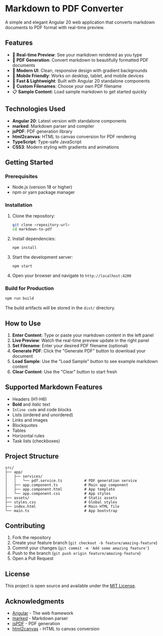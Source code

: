 # Markdown to PDF Converter

A simple and elegant Angular 20 web application that converts markdown documents to PDF format with real-time preview.

## Features

- 📝 **Real-time Preview**: See your markdown rendered as you type
- 📄 **PDF Generation**: Convert markdown to beautifully formatted PDF documents
- 🎨 **Modern UI**: Clean, responsive design with gradient backgrounds
- 📱 **Mobile Friendly**: Works on desktop, tablet, and mobile devices
- 🚀 **Fast & Lightweight**: Built with Angular 20 standalone components
- 💾 **Custom Filenames**: Choose your own PDF filename
- 📋 **Sample Content**: Load sample markdown to get started quickly

## Technologies Used

- **Angular 20**: Latest version with standalone components
- **marked**: Markdown parser and compiler
- **jsPDF**: PDF generation library
- **html2canvas**: HTML to canvas conversion for PDF rendering
- **TypeScript**: Type-safe JavaScript
- **CSS3**: Modern styling with gradients and animations

## Getting Started

### Prerequisites

- Node.js (version 18 or higher)
- npm or yarn package manager

### Installation

1. Clone the repository:
   ```bash
   git clone <repository-url>
   cd markdown-to-pdf
   ```

2. Install dependencies:
   ```bash
   npm install
   ```

3. Start the development server:
   ```bash
   npm start
   ```

4. Open your browser and navigate to `http://localhost:4200`

### Build for Production

```bash
npm run build
```

The build artifacts will be stored in the `dist/` directory.

## How to Use

1. **Enter Content**: Type or paste your markdown content in the left panel
2. **Live Preview**: Watch the real-time preview update in the right panel
3. **Set Filename**: Enter your desired PDF filename (optional)
4. **Generate PDF**: Click the "Generate PDF" button to download your document
5. **Load Sample**: Use the "Load Sample" button to see example markdown content
6. **Clear Content**: Use the "Clear" button to start fresh

## Supported Markdown Features

- Headers (H1-H6)
- **Bold** and *italic* text
- `Inline code` and code blocks
- Lists (ordered and unordered)
- Links and images
- Blockquotes
- Tables
- Horizontal rules
- Task lists (checkboxes)

## Project Structure

```
src/
├── app/
│   ├── services/
│   │   └── pdf.service.ts          # PDF generation service
│   ├── app.component.ts            # Main app component
│   ├── app.component.html          # App template
│   └── app.component.css           # App styles
├── assets/                         # Static assets
├── styles.css                      # Global styles
├── index.html                      # Main HTML file
└── main.ts                         # App bootstrap
```

## Contributing

1. Fork the repository
2. Create your feature branch (`git checkout -b feature/amazing-feature`)
3. Commit your changes (`git commit -m 'Add some amazing feature'`)
4. Push to the branch (`git push origin feature/amazing-feature`)
5. Open a Pull Request

## License

This project is open source and available under the [MIT License](LICENSE).

## Acknowledgments

- [Angular](https://angular.io/) - The web framework
- [marked](https://marked.js.org/) - Markdown parser
- [jsPDF](https://github.com/parallax/jsPDF) - PDF generation
- [html2canvas](https://html2canvas.hertzen.com/) - HTML to canvas conversion
